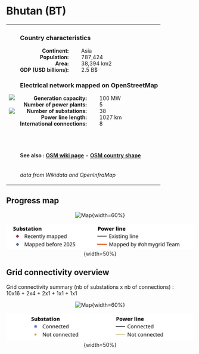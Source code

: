# Bhutan (BT)

<table width="90%">
<tr>
<td>
<img src="http://commons.wikimedia.org/wiki/Special:FilePath/Flag%20of%20Bhutan.svg" width="250">
<br><br>
<img src="http://commons.wikimedia.org/wiki/Special:FilePath/Bhutan%20%28orthographic%20projection%29.svg" width="250"></td>
<td>
<h3>Country characteristics</h3>
<div style="display: inline-block;text-align:right;margin-right:30px;font-weight: bold;">
Continent:<br>Population:<br>Area:<br>GDP (USD billions):
</div>
<div style="display: inline-block;">
Asia<br>787,424<br>38,394 km2<br>2.5 B$
</div>
<h3>Electrical network mapped on OpenStreetMap</h3>
<div style="display: inline-block;text-align:right;margin-right:30px;font-weight: bold;">Generation capacity:<br>
Number of power plants:<br>
Number of substations:<br>
Power line length:<br>
International connections:<br>
</div>
<div style="display: inline-block;">100 MW<br>
5<br>
38<br>
1027 km<br>
8<br>
</div>

<br><br><h4>See also :
<a href="https://wiki.openstreetmap.org/wiki/Power_networks/Bhutan" target="_blank">OSM wiki page</a> -
<a href="https://openstreetmap.org/relation/184629" target="_blank">OSM country shape</a>
</h4>

<br><i>data from Wikidata and OpenInfraMap</i>
</td>
</tr>
</table>


## Progress map

<center>

![Map](https://raw.githubusercontent.com/ben10dynartio/ohmygrid-website-files/refs/heads/main/docs/images/maps_countries/BT/high-voltage-network.jpg){width=60%}

![Map](../images/maps_countries_legend_progress.jpg){width=50%}

</center>



## Grid connectivity overview

Grid connectivity summary (nb of substations x nb of connections) :<br>10x16 + 2x4 + 2x1 + 1x1 + 1x1

<center>

![Map](https://raw.githubusercontent.com/ben10dynartio/ohmygrid-website-files/refs/heads/main/docs/images/maps_countries/BT/grid-connectivity.jpg){width=60%}

![Map](../images/maps_countries_legend_grid.jpg){width=50%}

</center>

